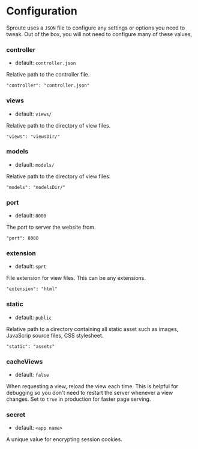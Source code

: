# Configuration

Sproute uses a `JSON` file to configure any settings or options you need to tweak. Out of the box, you will not need to configure many of these values,

### controller
- default: `controller.json`

Relative path to the controller file.

~~~
"controller": "controller.json"
~~~

### views
- default: `views/`

Relative path to the directory of view files.

~~~
"views": "viewsDir/"
~~~

### models
- default: `models/`

Relative path to the directory of view files.

~~~
"models": "modelsDir/"
~~~

### port
- default: `8000`

The port to server the website from.

~~~
"port": 8080
~~~

### extension
- default: `sprt`

File extension for view files. This can be any extensions.

~~~
"extension": "html"
~~~

### static
- default: `public`

Relative path to a directory containing all static asset such as images, JavaScrip source files, CSS stylesheet.

~~~
"static": "assets"
~~~

### cacheViews
- default: `false`

When requesting a view, reload the view each time. This is helpful for debugging so you don't need to restart the server whenever a view changes. Set to `true` in production for faster page serving.

### secret
- default: `<app name>`

A unique value for encrypting session cookies.